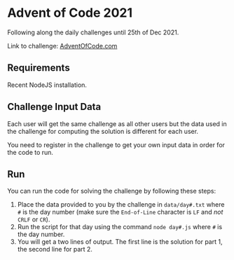 
# Advent of Code 2021

Following along the daily challenges until 25th of Dec 2021.

Link to challenge: [AdventOfCode.com](https://adventofcode.com/)

## Requirements

Recent NodeJS installation.

## Challenge Input Data

Each user will get the same challenge as all other users but the data used in the challenge
for computing the solution is different for each user.

You need to register in the challenge to get your own input data in order for the code to run.

## Run

You can run the code for solving the challenge by following these steps:

1. Place the data provided to you by the challenge in `data/day#.txt` where `#` is the day number (make sure the `End-of-Line` character is `LF` and _not_ `CRLF` or `CR`).
2. Run the script for that day using the command `node day#.js` where `#` is the day number.
3. You will get a two lines of output. The first line is the solution for part 1, the second line for part 2.